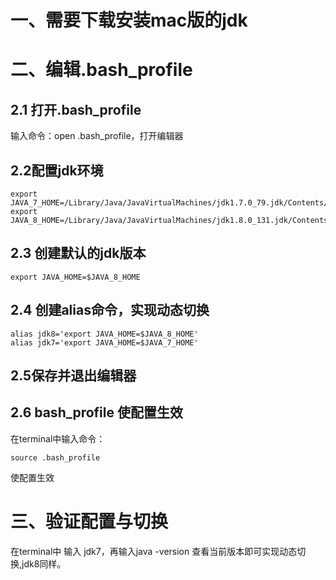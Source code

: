 # 一、需要下载安装mac版的jdk

# 二、编辑.bash_profile
## 2.1 打开.bash_profile
输入命令：open .bash_profile，打开编辑器
## 2.2配置jdk环境
```language
export JAVA_7_HOME=/Library/Java/JavaVirtualMachines/jdk1.7.0_79.jdk/Contents/Home
export JAVA_8_HOME=/Library/Java/JavaVirtualMachines/jdk1.8.0_131.jdk/Contents/Home
```

## 2.3 创建默认的jdk版本
```language
export JAVA_HOME=$JAVA_8_HOME
```

## 2.4 创建alias命令，实现动态切换
```language
alias jdk8='export JAVA_HOME=$JAVA_8_HOME'
alias jdk7='export JAVA_HOME=$JAVA_7_HOME'
```

## 2.5保存并退出编辑器
## 2.6 bash_profile 使配置生效
在terminal中输入命令：
```language
source .bash_profile 
```
使配置生效

# 三、验证配置与切换
在terminal中 输入  jdk7，再输入java -version 查看当前版本即可实现动态切换,jdk8同样。
